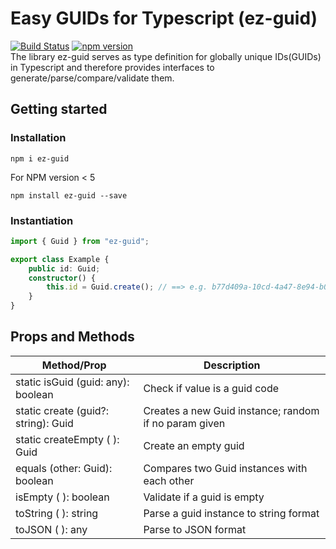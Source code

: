 # Easy GUIDs for Typescript (ez-guid)
[![Build Status](https://travis-ci.com/gekkedev/guid-typescript.svg?branch=master)](https://travis-ci.com/gekkedev/guid-typescript)
[![npm version](https://badge.fury.io/js/ez-guid.svg)](https://badge.fury.io/js/ez-guid)  
The library ez-guid serves as type definition for globally unique IDs(GUIDs) in Typescript and therefore provides interfaces to generate/parse/compare/validate them.

## Getting started
### Installation

```
npm i ez-guid
```
  
For NPM version < 5
```
npm install ez-guid --save
```

### Instantiation
```typescript
import { Guid } from "ez-guid";

export class Example {
    public id: Guid;
    constructor() {
        this.id = Guid.create(); // ==> e.g. b77d409a-10cd-4a47-8e94-b0cd0ab50aa1
    }
}
```

## Props and Methods

| Method/Prop | Description|
|---|---|
| static isGuid (guid: any): boolean | Check if value is a guid code |
| static create (guid?: string): Guid | Creates a new Guid instance; random if no param given |
| static createEmpty ( ): Guid | Create an empty guid |
| equals (other: Guid): boolean | Compares two Guid instances with each other |
| isEmpty ( ): boolean | Validate if a guid is empty  |
| toString ( ): string | Parse a guid instance to string format  |
| toJSON ( ): any | Parse to JSON format  |
